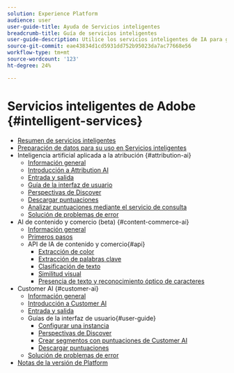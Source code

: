 ```yaml
---
solution: Experience Platform
audience: user
user-guide-title: Ayuda de Servicios inteligentes
breadcrumb-title: Guía de servicios inteligentes
user-guide-description: Utilice los servicios inteligentes de IA para generar puntuaciones, descubrir perspectivas y crear segmentos a partir de los datos de eventos de marketing.
source-git-commit: eae43834d1cd5931dd752b95023da7ac77668e56
workflow-type: tm+mt
source-wordcount: '123'
ht-degree: 24%

---
```



# Servicios inteligentes de Adobe {#intelligent-services}

- [Resumen de servicios inteligentes](home.md)
- [Preparación de datos para su uso en Servicios inteligentes](data-preparation.md)
- Inteligencia artificial aplicada a la atribución {#attribution-ai}
   - [Información general](attribution-ai/overview.md)
   - [Introducción a Attribution AI](attribution-ai/getting-started.md)
   - [Entrada y salida](attribution-ai/input-output.md)
   - [Guía de la interfaz de usuario](attribution-ai/user-guide.md)
   - [Perspectivas de Discover](attribution-ai/discover-insights.md)
   - [Descargar puntuaciones](attribution-ai/download-scores.md)
   - [Analizar puntuaciones mediante el servicio de consulta](attribution-ai/aai-query-service.md)
   - [Solución de problemas de error](attribution-ai/troubleshooting.md)
- AI de contenido y comercio (beta) {#content-commerce-ai}
   - [Información general](content-commerce-ai/overview.md)
   - [Primeros pasos](content-commerce-ai/getting-started.md)
   - API de IA de contenido y comercio{#api}
      - [Extracción de color](content-commerce-ai/api/color-extraction.md)
      - [Extracción de palabras clave](content-commerce-ai/api/keyword-extraction.md)
      - [Clasificación de texto](content-commerce-ai/api/text-classification.md)
      - [Similitud visual](content-commerce-ai/api/visual-similarity.md)
      - [Presencia de texto y reconocimiento óptico de caracteres](content-commerce-ai/api/optical-character-recognition.md)
- Customer AI {#customer-ai}
   - [Información general](customer-ai/overview.md)
   - [Introducción a Customer AI](customer-ai/getting-started.md)
   - [Entrada y salida](customer-ai/input-output.md)
   - Guías de la interfaz de usuario{#user-guide}
      - [Configurar una instancia](customer-ai/user-guide/configure.md)
      - [Perspectivas de Discover](customer-ai/user-guide/discover-insights.md)
      - [Crear segmentos con puntuaciones de Customer AI](customer-ai/user-guide/create-segment.md)
      - [Descargar puntuaciones](customer-ai/user-guide/download-scores.md)
   - [Solución de problemas de error](customer-ai/troubleshooting.md)
- [Notas de la versión de Platform](https://www.adobe.com/go/platform-release-notes-en)
